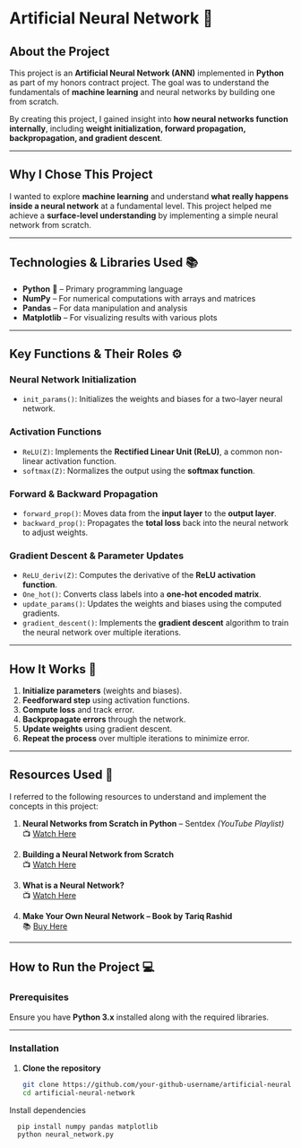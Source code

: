# **Artificial Neural Network** 🧠

## **About the Project**
This project is an **Artificial Neural Network (ANN)** implemented in **Python** as part of my honors contract project. The goal was to understand the fundamentals of **machine learning** and neural networks by building one from scratch.  

By creating this project, I gained insight into **how neural networks function internally**, including **weight initialization, forward propagation, backpropagation, and gradient descent**.

---

## **Why I Chose This Project**
I wanted to explore **machine learning** and understand **what really happens inside a neural network** at a fundamental level. This project helped me achieve a **surface-level understanding** by implementing a simple neural network from scratch.

---

## **Technologies & Libraries Used** 📚
- **Python** 🐍 – Primary programming language
- **NumPy** – For numerical computations with arrays and matrices
- **Pandas** – For data manipulation and analysis
- **Matplotlib** – For visualizing results with various plots

---

## **Key Functions & Their Roles** ⚙️

### **Neural Network Initialization**
- `init_params()`: Initializes the weights and biases for a two-layer neural network.

### **Activation Functions**
- `ReLU(Z)`: Implements the **Rectified Linear Unit (ReLU)**, a common non-linear activation function.
- `softmax(Z)`: Normalizes the output using the **softmax function**.

### **Forward & Backward Propagation**
- `forward_prop()`: Moves data from the **input layer** to the **output layer**.
- `backward_prop()`: Propagates the **total loss** back into the neural network to adjust weights.

### **Gradient Descent & Parameter Updates**
- `ReLU_deriv(Z)`: Computes the derivative of the **ReLU activation function**.
- `One_hot()`: Converts class labels into a **one-hot encoded matrix**.
- `update_params()`: Updates the weights and biases using the computed gradients.
- `gradient_descent()`: Implements the **gradient descent** algorithm to train the neural network over multiple iterations.

---

## **How It Works** 🚀
1. **Initialize parameters** (weights and biases).
2. **Feedforward step** using activation functions.
3. **Compute loss** and track error.
4. **Backpropagate errors** through the network.
5. **Update weights** using gradient descent.
6. **Repeat the process** over multiple iterations to minimize error.

---

## **Resources Used** 📖
I referred to the following resources to understand and implement the concepts in this project:

1. **Neural Networks from Scratch in Python** – Sentdex *(YouTube Playlist)*  
   📺 [Watch Here](https://www.youtube.com/playlist?list=PLQVvvaa0QuDcjD5BAw2DxE6OF2tius3V3)  

2. **Building a Neural Network from Scratch**  
   📺 [Watch Here](https://www.youtube.com/watch?v=w8yWXqWQYmU&t=219s)  

3. **What is a Neural Network?**  
   📺 [Watch Here](https://www.youtube.com/watch?v=ER2It2mIagI)  

4. **Make Your Own Neural Network – Book by Tariq Rashid**  
   📚 [Buy Here](https://www.amazon.com/Make-Your-Own-Neural-Network/dp/1530826608/)  

---

## **How to Run the Project** 💻
### **Prerequisites**
Ensure you have **Python 3.x** installed along with the required libraries.

---

### **Installation**
1. **Clone the repository**
   ```bash
   git clone https://github.com/your-github-username/artificial-neural-network.git
   cd artificial-neural-network
Install dependencies

  ```bash
    pip install numpy pandas matplotlib
    python neural_network.py
